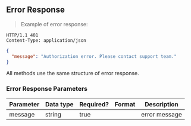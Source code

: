 ## Error Response

> Example of error response:

```
HTTP/1.1 401
Content-Type: application/json
```
```json
{
  "message": "Authorization error. Please contact support team."
}
```

All methods use the same structure of error response. 

### Error Response Parameters 

Parameter | Data type | Required? | Format | Description
--------- | --------- | --------- | ------ | -----------
message | string | true | | error message